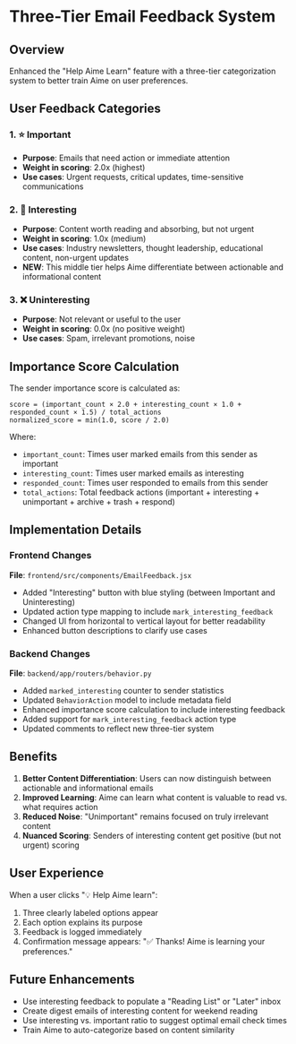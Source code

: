 # Three-Tier Email Feedback System

## Overview
Enhanced the "Help Aime Learn" feature with a three-tier categorization system to better train Aime on user preferences.

## User Feedback Categories

### 1. ⭐ Important
- **Purpose**: Emails that need action or immediate attention
- **Weight in scoring**: 2.0x (highest)
- **Use cases**: Urgent requests, critical updates, time-sensitive communications

### 2. 📖 Interesting
- **Purpose**: Content worth reading and absorbing, but not urgent
- **Weight in scoring**: 1.0x (medium)
- **Use cases**: Industry newsletters, thought leadership, educational content, non-urgent updates
- **NEW**: This middle tier helps Aime differentiate between actionable and informational content

### 3. ❌ Uninteresting
- **Purpose**: Not relevant or useful to the user
- **Weight in scoring**: 0.0x (no positive weight)
- **Use cases**: Spam, irrelevant promotions, noise

## Importance Score Calculation

The sender importance score is calculated as:

```
score = (important_count × 2.0 + interesting_count × 1.0 + responded_count × 1.5) / total_actions
normalized_score = min(1.0, score / 2.0)
```

Where:
- `important_count`: Times user marked emails from this sender as important
- `interesting_count`: Times user marked emails as interesting
- `responded_count`: Times user responded to emails from this sender
- `total_actions`: Total feedback actions (important + interesting + unimportant + archive + trash + respond)

## Implementation Details

### Frontend Changes
**File**: `frontend/src/components/EmailFeedback.jsx`
- Added "Interesting" button with blue styling (between Important and Uninteresting)
- Updated action type mapping to include `mark_interesting_feedback`
- Changed UI from horizontal to vertical layout for better readability
- Enhanced button descriptions to clarify use cases

### Backend Changes
**File**: `backend/app/routers/behavior.py`
- Added `marked_interesting` counter to sender statistics
- Updated `BehaviorAction` model to include metadata field
- Enhanced importance score calculation to include interesting feedback
- Added support for `mark_interesting_feedback` action type
- Updated comments to reflect new three-tier system

## Benefits

1. **Better Content Differentiation**: Users can now distinguish between actionable and informational emails
2. **Improved Learning**: Aime can learn what content is valuable to read vs. what requires action
3. **Reduced Noise**: "Unimportant" remains focused on truly irrelevant content
4. **Nuanced Scoring**: Senders of interesting content get positive (but not urgent) scoring

## User Experience

When a user clicks "💡 Help Aime learn":
1. Three clearly labeled options appear
2. Each option explains its purpose
3. Feedback is logged immediately
4. Confirmation message appears: "✅ Thanks! Aime is learning your preferences."

## Future Enhancements

- Use interesting feedback to populate a "Reading List" or "Later" inbox
- Create digest emails of interesting content for weekend reading
- Use interesting vs. important ratio to suggest optimal email check times
- Train Aime to auto-categorize based on content similarity
